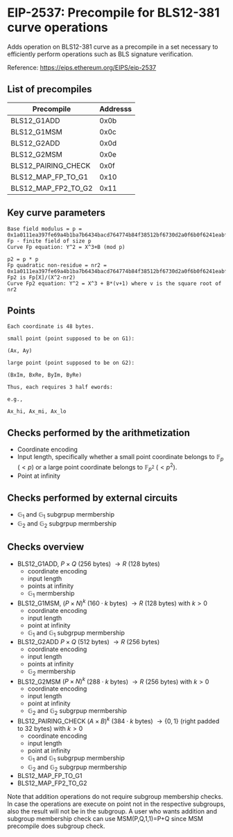 # EIP-2537: Precompile for BLS12-381 curve operations  
Adds operation on BLS12-381 curve as a precompile in a set necessary to efficiently perform operations such as BLS signature verification.

Reference: https://eips.ethereum.org/EIPS/eip-2537

## List of precompiles

| Precompile              | Addresss |
|-------------------------|----------|
| BLS12_G1ADD             | 0x0b     |
| BLS12_G1MSM             | 0x0c     |
| BLS12_G2ADD             | 0x0d     |
| BLS12_G2MSM             | 0x0e     |
| BLS12_PAIRING_CHECK     | 0x0f     |
| BLS12_MAP_FP_TO_G1      | 0x10     |
| BLS12_MAP_FP2_TO_G2     | 0x11     |

## Key curve parameters

```
Base field modulus = p = 0x1a0111ea397fe69a4b1ba7b6434bacd764774b84f38512bf6730d2a0f6b0f6241eabfffeb153ffffb9feffffffffaaab
Fp - finite field of size p
Curve Fp equation: Y^2 = X^3+B (mod p)

p2 = p * p
Fp quadratic non-residue = nr2 = 0x1a0111ea397fe69a4b1ba7b6434bacd764774b84f38512bf6730d2a0f6b0f6241eabfffeb153ffffb9feffffffffaaaa
Fp2 is Fp[X]/(X^2-nr2)
Curve Fp2 equation: Y^2 = X^3 + B*(v+1) where v is the square root of nr2
```

## Points

```
Each coordinate is 48 bytes.

small point (point supposed to be on G1):

(Ax, Ay)

large point (point supposed to be on G2):

(BxIm, BxRe, ByIm, ByRe)

Thus, each requires 3 half ewords:

e.g.,

Ax_hi, Ax_mi, Ax_lo

```

## Checks performed by the arithmetization
- Coordinate encoding
- Input length, specifically whether a small point coordinate belongs to $\mathbb{F}_p$ ($< p$) or a large point coordinate belongs to $\mathbb{F}_{p^2}$ ($< p^2$).
- Point at infinity

## Checks performed by external circuits
- $\mathbb{G}_1$ and $\mathbb{G}_1$ subgrpup mermbership
- $\mathbb{G}_2$ and $\mathbb{G}_2$ subgrpup mermbership

## Checks overview

- BLS12_G1ADD,  $P \times Q$ (256 bytes) $\rightarrow R$ (128 bytes)
    * coordinate encoding
    * input length
    * points at infinity
    * $\mathbb{G}_1$ mermbership         
- BLS12_G1MSM, $(P \times N)^k$ ($160 \cdot k$ bytes) $\rightarrow R$ (128 bytes) with $k > 0$
    * coordinate encoding
    * input length
    * point at infinity
    * $\mathbb{G}_1$ and $\mathbb{G}_1$ subgrpup mermbership        
- BLS12_G2ADD $P \times Q$ (512 bytes) $\rightarrow R$ (256 bytes)
    * coordinate encoding
    * input length
    * points at infinity
    * $\mathbb{G}_2$ mermbership              
- BLS12_G2MSM $(P \times N)^k$ ($288 \cdot k$ bytes) $\rightarrow R$ (256 bytes) with $k > 0$         
    * coordinate encoding
    * input length
    * point at infinity
    * $\mathbb{G}_2$ and $\mathbb{G}_2$ subgrpup mermbership 
- BLS12_PAIRING_CHECK $(A \times B)^k$ ($384 \cdot k$ bytes) $\rightarrow \{0,1\}$ (right padded to 32 bytes) with $k > 0$    
    * coordinate encoding
    * input length
    * point at infinity
    * $\mathbb{G}_1$ and $\mathbb{G}_1$ subgrpup mermbership   
    * $\mathbb{G}_2$ and $\mathbb{G}_2$ subgrpup mermbership 
- BLS12_MAP_FP_TO_G1  
- BLS12_MAP_FP2_TO_G2 

Note that addition operations do not require subgroup membership checks. In case the operations are execute on point not in the respective subgroups, also the result will not be in the subgroup.
A user who wants addition and subgroup membership check can use MSM(P,Q,1,1)=P+Q since MSM precompile does subgroup check.